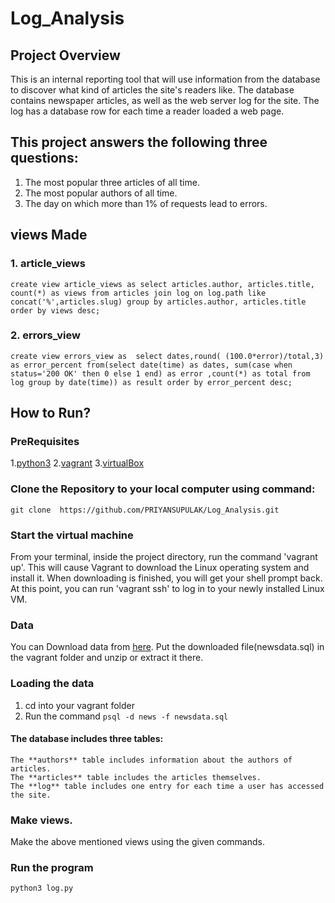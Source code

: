 # Log_Analysis

## Project Overview
This is an internal reporting tool that will use information from the database to discover what kind of articles the site's readers like.
The database contains newspaper articles, as well as the web server log for the site. The log has a database row for each time a reader loaded a web page.

## This project answers the following three questions:
1. The most popular three articles of all time.
2. The most popular authors of all time.
3. The day on which more than 1% of requests lead to errors.

## views Made
### 1. article_views

`create view article_views as select articles.author, articles.title, count(*) as views from articles join log on log.path like concat('%',articles.slug) group by articles.author, articles.title order by views desc;`

### 2. errors_view

`create view errors_view as  select dates,round( (100.0*error)/total,3) as error_percent from(select date(time) as dates, sum(case when status='200 OK' then 0 else 1 end) as error ,count(*) as total from log group by date(time)) as result order by error_percent desc;`




## How to Run?

### PreRequisites
1.[python3](https://www.python.org/downloads/)
2.[vagrant](https://www.vagrantup.com/)
3.[virtualBox](https://www.virtualbox.org/)

### Clone the Repository to your local computer using command:
`git clone  https://github.com/PRIYANSUPULAK/Log_Analysis.git`

### Start the virtual machine
From your terminal, inside the project directory, run the command 'vagrant up'. This will cause Vagrant to download the Linux operating system and install it. When downloading is finished, you will get your shell prompt back. At this point, you can run 'vagrant ssh' to log in to your newly installed Linux VM.

### Data
You can Download data from [here](https://d17h27t6h515a5.cloudfront.net/topher/2016/August/57b5f748_newsdata/newsdata.zip).
Put the downloaded file(newsdata.sql) in the vagrant folder and unzip or extract it there.

### Loading the data
1. cd into your vagrant folder
2. Run the command
  `psql -d news -f newsdata.sql`

#### The database includes three tables:
    The **authors** table includes information about the authors of articles.
    The **articles** table includes the articles themselves.
    The **log** table includes one entry for each time a user has accessed the site.

### Make views.
Make the above mentioned views using the given commands.

### Run the program
`python3 log.py`
